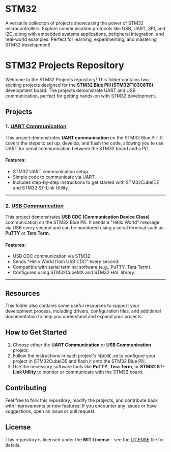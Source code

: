 # STM32
A versatile collection of projects showcasing the power of STM32 microcontrollers. Explore communication protocols like USB, UART, SPI, and I2C, along with embedded systems applications, peripheral integration, and real-world examples. Perfect for learning, experimenting, and mastering STM32 development!

# STM32 Projects Repository

Welcome to the STM32 Projects repository! This folder contains two exciting projects designed for the **STM32 Blue Pill (STM32F103C8T6)** development board. The projects demonstrate UART and USB communication, perfect for getting hands-on with STM32 development.

## Projects

### 1. [UART Communication](./uartcommunication)

This project demonstrates **UART communication** on the STM32 Blue Pill. It covers the steps to set up, develop, and flash the code, allowing you to use UART for serial communication between the STM32 board and a PC.

#### Features:
- STM32 UART communication setup.
- Simple code to communicate via UART.
- Includes step-by-step instructions to get started with STM32CubeIDE and STM32 ST-Link Utility.

---

### 2. [USB Communication](./usbcommunication)

This project demonstrates **USB CDC (Communication Device Class)** communication on the STM32 Blue Pill. It sends a "Hello World" message via USB every second and can be monitored using a serial terminal such as **PuTTY** or **Tera Term**.

#### Features:
- USB CDC communication via STM32.
- Sends "Hello World from USB CDC" every second.
- Compatible with serial terminal software (e.g., PuTTY, Tera Term).
- Configured using STM32CubeMX and STM32 HAL library.

---

## Resources

This folder also contains some useful resources to support your development process, including drivers, configuration files, and additional documentation to help you understand and expand your projects.

## How to Get Started

1. Choose either the **UART Communication** or **USB Communication** project.
2. Follow the instructions in each project's `README.md` to configure your project in STM32CubeIDE and flash it onto the STM32 Blue Pill.
3. Use the necessary software tools like **PuTTY**, **Tera Term**, or **STM32 ST-Link Utility** to monitor or communicate with the STM32 board.

## Contributing

Feel free to fork this repository, modify the projects, and contribute back with improvements or new features! If you encounter any issues or have suggestions, open an issue or pull request.

## License

This repository is licensed under the **MIT License** - see the [LICENSE](LICENSE) file for details.
